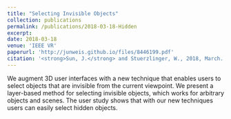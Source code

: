 ```yaml
---
title: "Selecting Invisible Objects"
collection: publications
permalink: /publications/2018-03-18-Hidden
excerpt:
date: 2018-03-18
venue: 'IEEE VR'
paperurl: 'http://junweis.github.io/files/8446199.pdf'
citation: '<strong>Sun, J.</strong> and Stuerzlinger, W., 2018, March. Selecting invisible objects. In 2018 IEEE Conference on Virtual Reality and 3D User Interfaces (VR) (pp. 697-698). IEEE.'
---
```

We augment 3D user interfaces with a new technique that enables users to select objects that are invisible from the current viewpoint. We present a layer-based method for selecting invisible objects, which works for arbitrary objects and scenes. The user study shows that with our new techniques users can easily select hidden objects.
